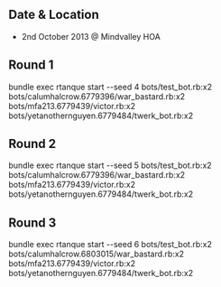 Date & Location
---------------
- 2nd October 2013 @ Mindvalley HOA

Round 1
-------
bundle exec rtanque start --seed 4 bots/test_bot.rb:x2 bots/calumhalcrow.6779396/war_bastard.rb:x2 bots/mfa213.6779439/victor.rb:x2 bots/yetanothernguyen.6779484/twerk_bot.rb:x2

Round 2
-------
bundle exec rtanque start --seed 5 bots/test_bot.rb:x2 bots/calumhalcrow.6779396/war_bastard.rb:x2 bots/mfa213.6779439/victor.rb:x2 bots/yetanothernguyen.6779484/twerk_bot.rb:x2

Round 3
-------
bundle exec rtanque start --seed 6 bots/test_bot.rb:x2 bots/calumhalcrow.6803015/war_bastard.rb:x2 bots/mfa213.6779439/victor.rb:x2 bots/yetanothernguyen.6779484/twerk_bot.rb:x2